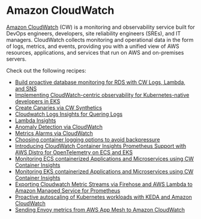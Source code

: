 # Amazon CloudWatch

[Amazon CloudWatch][cw-main] (CW) is a monitoring and observability service built 
for DevOps engineers, developers, site reliability engineers (SREs), and IT managers.
CloudWatch collects monitoring and operational data in the form of logs, metrics, 
and events, providing you with a unified view of AWS resources, applications, 
and services that run on AWS and on-premises servers.

Check out the following recipes:

- [Build proactive database monitoring for RDS with CW Logs, Lambda, and SNS][rds-cw]
- [Implementing CloudWatch-centric observability for Kubernetes-native developers in EKS][swa-eks-cw]
- [Create Canaries via CW Synthetics][cw-synths]
- [Cloudwatch Logs Insights for Quering Logs][cw-logsi]
- [Lambda Insights][cw-lambda]
- [Anomaly Detection via CloudWatch][cw-am]
- [Metrics Alarms via CloudWatch][cw-alarms]
- [Choosing container logging options to avoid backpressure][cw-fluentbit]
- [Introducing CloudWatch Container Insights Prometheus Support with AWS Distro for OpenTelemetry on ECS and EKS][cwci-adot]
- [Monitoring ECS containerized Applications and Microservices using CW Container Insights][cwci-ecs]
- [Monitoring EKS containerized Applications and Microservices using CW Container Insights][cwci-eks]
- [Exporting Cloudwatch Metric Streams via Firehose and AWS Lambda to Amazon Managed Service for Prometheus](recipes/lambda-cw-metrics-go-amp.md)
- [Proactive autoscaling of Kubernetes workloads with KEDA and Amazon CloudWatch][cw-keda-eks-scaling]
- [Sending Envoy metrics from AWS App Mesh to Amazon CloudWatch][cwci-appmesh]


[cw-main]: https://aws.amazon.com/cloudwatch/
[rds-cw]: https://aws.amazon.com/blogs/database/build-proactive-database-monitoring-for-amazon-rds-with-amazon-cloudwatch-logs-aws-lambda-and-amazon-sns/
[swa-eks-cw]: https://aws.amazon.com/blogs/opensource/implementing-cloudwatch-centric-observability-for-kubernetes-native-developers-in-amazon-elastic-kubernetes-service/
[cw-synths]: https://observability.workshop.aws/en/synthetics.html
[cw-logsi]: https://observability.workshop.aws/en/logsinsights.html
[cw-lambda]: https://observability.workshop.aws/en/logsinsights.html
[cw-am]: https://observability.workshop.aws/en/anomalydetection.html
[cw-alarms]: https://observability.workshop.aws/en/alarms/_mericalarm.html
[cw-fluentbit]: https://aws.amazon.com/blogs/containers/choosing-container-logging-options-to-avoid-backpressure/
[cwci-adot]: https://aws.amazon.com/blogs/containers/introducing-cloudwatch-container-insights-prometheus-support-with-aws-distro-for-opentelemetry-on-amazon-ecs-and-amazon-eks/
[cwci-ecs]: https://observability.workshop.aws/en/containerinsights/ecs.html
[cwci-eks]: https://observability.workshop.aws/en/containerinsights/eks.html
[cw-keda-eks-scaling]: https://aws-blogs-prod.amazon.com/mt/proactive-autoscaling-of-kubernetes-workloads-with-keda-using-metrics-ingested-into-amazon-cloudwatch/
[cwci-appmesh]: https://aws.amazon.com/blogs/containers/sending-envoy-metrics-from-aws-app-mesh-to-amazon-cloudwatch/

